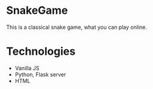 # SnakeGame
This is a classical snake game, what you can play online.
# Technologies
- Vanilla JS
- Python, Flask server
- HTML
